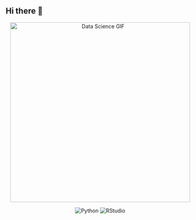## Hi there 👋

<!--
**nuhaasalsabila/nuhaasalsabila** is a ✨ _special_ ✨ repository because its `README.md` (this file) appears on your GitHub profile.

Here are some ideas to get you started:

- 🔭 I’m currently Undergraduate Student in Data Science
- 🌱 I’m currently learning Machine Learning and exploring Data Science
- 👯 I’m looking to collaborate on exciting projects
-->

<div align="center">
    <p>
        <img src="https://media.giphy.com/media/LaVp0AyqR5bGsC5Cbm/giphy.gif" alt="Data Science GIF" width="480" height="480" />
    </p>
<div align="center">
    <img src="https://img.shields.io/badge/Python-3776AB?style=for-the-badge&logo=python&logoColor=white" alt="Python" />
    <img src="https://img.shields.io/badge/RStudio-75AADB?style=for-the-badge&logo=rstudio&logoColor=white" alt="RStudio" />
</div>
